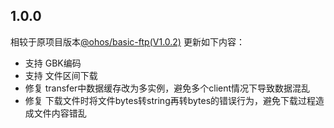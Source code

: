 ## 1.0.0

相较于原项目版本[@ohos/basic-ftp(V1.0.2)](https://ohpm.openharmony.cn/#/cn/detail/@ohos%2Fbasic-ftp/v/1.0.2)
更新如下内容：

- 支持 GBK编码
- 支持 文件区间下载
- 修复 transfer中数据缓存改为多实例，避免多个client情况下导致数据混乱
- 修复 下载文件时将文件bytes转string再转bytes的错误行为，避免下载过程造成文件内容错乱



